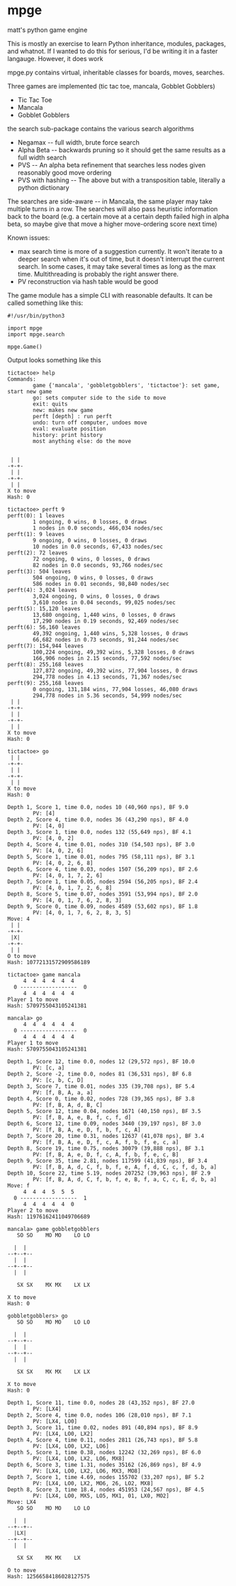 # mpge

matt's python game engine

This is mostly an exercise to learn Python inheritance, modules, packages, and whatnot.  If I wanted to do this for serious, I'd be writing it in a faster langauge.  However, it does work

mpge.py contains virtual, inheritable classes for boards, moves, searches.

Three games are implemented (tic tac toe, mancala, Gobblet Gobblers)
* Tic Tac Toe
* Mancala
* Gobblet Gobblers

the search sub-package contains the various search algorithms

* Negamax -- full width, brute force search
* Alpha Beta -- backwards pruning so it should get the same results as a full width search
* PVS -- An alpha beta refinement that searches less nodes given reasonably good move ordering
* PVS with hashing -- The above but with a transposition table, literally a python dictionary

The searches are side-aware -- in Mancala, the same player may take multiple turns in a row.
The searches will also pass heuristic information back to the board (e.g. a certain move at a 
certain depth failed high in alpha beta, so maybe give that move a higher move-ordering score next time)


Known issues:

* max search time is more of a suggestion currently.  It won't iterate to a deeper search when it's out of time, but it doesn't interrupt the current search.  In some cases, it may take several times as long as the max time.  Multithreading is probably the right answer there.
* PV reconstruction via hash table would be good

The game module has a simple CLI with reasonable defaults.  It can be called something like this:

```
#!/usr/bin/python3

import mpge
import mpge.search

mpge.Game()
```

Output looks something like this

```
tictactoe> help
Commands:
        game {'mancala', 'gobbletgobblers', 'tictactoe'}: set game, start new game
        go: sets computer side to the side to move
        exit: quits
        new: makes new game
        perft [depth] : run perft
        undo: turn off computer, undoes move
        eval: evaluate position
        history: print history
        most anything else: do the move


 | |
-+-+-
 | |
-+-+-
 | |
X to move
Hash: 0

tictactoe> perft 9
perft(0): 1 leaves
        1 ongoing, 0 wins, 0 losses, 0 draws
        1 nodes in 0.0 seconds, 466,034 nodes/sec
perft(1): 9 leaves
        9 ongoing, 0 wins, 0 losses, 0 draws
        10 nodes in 0.0 seconds, 67,433 nodes/sec
perft(2): 72 leaves
        72 ongoing, 0 wins, 0 losses, 0 draws
        82 nodes in 0.0 seconds, 93,766 nodes/sec
perft(3): 504 leaves
        504 ongoing, 0 wins, 0 losses, 0 draws
        586 nodes in 0.01 seconds, 98,840 nodes/sec
perft(4): 3,024 leaves
        3,024 ongoing, 0 wins, 0 losses, 0 draws
        3,610 nodes in 0.04 seconds, 99,025 nodes/sec
perft(5): 15,120 leaves
        13,680 ongoing, 1,440 wins, 0 losses, 0 draws
        17,290 nodes in 0.19 seconds, 92,469 nodes/sec
perft(6): 56,160 leaves
        49,392 ongoing, 1,440 wins, 5,328 losses, 0 draws
        66,682 nodes in 0.73 seconds, 91,244 nodes/sec
perft(7): 154,944 leaves
        100,224 ongoing, 49,392 wins, 5,328 losses, 0 draws
        166,906 nodes in 2.15 seconds, 77,592 nodes/sec
perft(8): 255,168 leaves
        127,872 ongoing, 49,392 wins, 77,904 losses, 0 draws
        294,778 nodes in 4.13 seconds, 71,367 nodes/sec
perft(9): 255,168 leaves
        0 ongoing, 131,184 wins, 77,904 losses, 46,080 draws
        294,778 nodes in 5.36 seconds, 54,999 nodes/sec
 | |
-+-+-
 | |
-+-+-
 | |
X to move
Hash: 0

tictactoe> go
 | |
-+-+-
 | |
-+-+-
 | |
X to move
Hash: 0

Depth 1, Score 1, time 0.0, nodes 10 (40,960 nps), BF 9.0
        PV: [4]
Depth 2, Score 4, time 0.0, nodes 36 (43,290 nps), BF 4.0
        PV: [4, 0]
Depth 3, Score 1, time 0.0, nodes 132 (55,649 nps), BF 4.1
        PV: [4, 0, 2]
Depth 4, Score 4, time 0.01, nodes 310 (54,503 nps), BF 3.0
        PV: [4, 0, 2, 6]
Depth 5, Score 1, time 0.01, nodes 795 (58,111 nps), BF 3.1
        PV: [4, 0, 2, 6, 8]
Depth 6, Score 4, time 0.03, nodes 1507 (56,209 nps), BF 2.6
        PV: [4, 0, 1, 7, 2, 6]
Depth 7, Score 1, time 0.05, nodes 2594 (56,205 nps), BF 2.4
        PV: [4, 0, 1, 7, 2, 6, 8]
Depth 8, Score 5, time 0.07, nodes 3591 (53,994 nps), BF 2.0
        PV: [4, 0, 1, 7, 6, 2, 8, 3]
Depth 9, Score 0, time 0.09, nodes 4589 (53,602 nps), BF 1.8
        PV: [4, 0, 1, 7, 6, 2, 8, 3, 5]
Move: 4
 | |
-+-+-
 |X|
-+-+-
 | |
O to move
Hash: 10772131572909586189

tictactoe> game mancala
     4  4  4  4  4  4
  0 ------------------  0
     4  4  4  4  4  4
Player 1 to move
Hash: 5709755043105241381

mancala> go
     4  4  4  4  4  4
  0 ------------------  0
     4  4  4  4  4  4
Player 1 to move
Hash: 5709755043105241381

Depth 1, Score 12, time 0.0, nodes 12 (29,572 nps), BF 10.0
        PV: [c, a]
Depth 2, Score -2, time 0.0, nodes 81 (36,531 nps), BF 6.8
        PV: [c, b, C, D]
Depth 3, Score 7, time 0.01, nodes 335 (39,708 nps), BF 5.4
        PV: [f, B, A, a, a]
Depth 4, Score 0, time 0.02, nodes 728 (39,365 nps), BF 3.8
        PV: [f, B, A, d, B, C]
Depth 5, Score 12, time 0.04, nodes 1671 (40,150 nps), BF 3.5
        PV: [f, B, A, e, B, f, c, f, d]
Depth 6, Score 12, time 0.09, nodes 3440 (39,197 nps), BF 3.0
        PV: [f, B, A, e, D, f, b, f, c, A]
Depth 7, Score 20, time 0.31, nodes 12637 (41,078 nps), BF 3.4
        PV: [f, B, A, e, D, f, c, A, f, b, f, e, c, a]
Depth 8, Score 19, time 0.75, nodes 30079 (39,888 nps), BF 3.1
        PV: [f, B, A, e, D, f, c, A, f, b, f, e, c, B]
Depth 9, Score 35, time 2.81, nodes 117599 (41,839 nps), BF 3.4
        PV: [f, B, A, d, C, f, b, f, e, A, f, d, C, c, f, d, b, a]
Depth 10, Score 22, time 5.19, nodes 207252 (39,963 nps), BF 2.9
        PV: [f, B, A, d, C, f, b, f, e, B, f, a, C, c, E, d, b, a]
Move: f
     4  4  4  5  5  5
  0 ------------------  1
     4  4  4  4  4  0
Player 2 to move
Hash: 11976162411049706689

mancala> game gobbletgobblers
   SO SO    MO MO    LO LO

  |  |
--+--+--
  |  |
--+--+--
  |  |

   SX SX    MX MX    LX LX

X to move
Hash: 0

gobbletgobblers> go
   SO SO    MO MO    LO LO

  |  |
--+--+--
  |  |
--+--+--
  |  |

   SX SX    MX MX    LX LX

X to move
Hash: 0

Depth 1, Score 11, time 0.0, nodes 28 (43,352 nps), BF 27.0
        PV: [LX4]
Depth 2, Score 4, time 0.0, nodes 106 (28,010 nps), BF 7.1
        PV: [LX4, LO0]
Depth 3, Score 11, time 0.02, nodes 891 (40,894 nps), BF 8.9
        PV: [LX4, LO0, LX2]
Depth 4, Score 4, time 0.11, nodes 2811 (26,743 nps), BF 5.8
        PV: [LX4, LO0, LX2, LO6]
Depth 5, Score 1, time 0.38, nodes 12242 (32,269 nps), BF 6.0
        PV: [LX4, LO0, LX2, LO6, MX8]
Depth 6, Score 3, time 1.31, nodes 35162 (26,869 nps), BF 4.9
        PV: [LX4, LO0, LX2, LO6, MX3, MO8]
Depth 7, Score 1, time 4.69, nodes 155702 (33,207 nps), BF 5.2
        PV: [LX4, LO0, LX2, MO6, 26, LO2, MX8]
Depth 8, Score 3, time 18.4, nodes 451953 (24,567 nps), BF 4.5
        PV: [LX4, LO0, MX5, LO5, MX1, 01, LX0, MO2]
Move: LX4
   SO SO    MO MO    LO LO

  |  |
--+--+--
  |LX|
--+--+--
  |  |

   SX SX    MX MX    LX

O to move
Hash: 12566584186028127575
```



